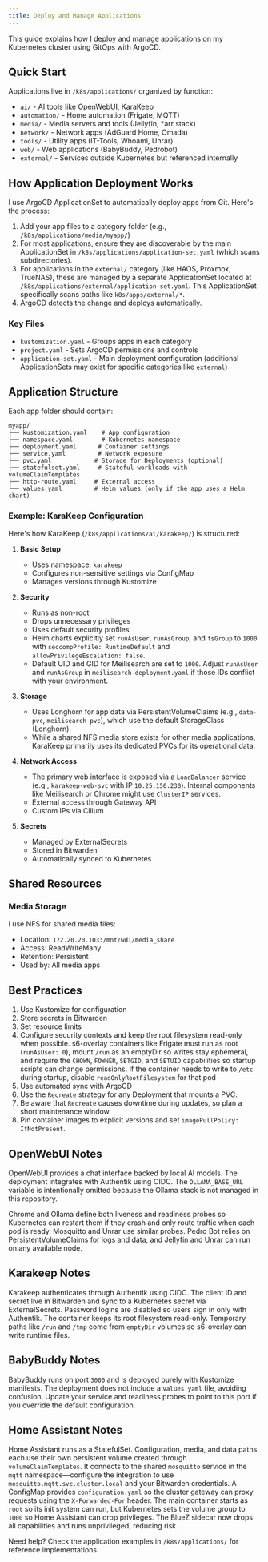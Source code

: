 ```yaml
---
title: Deploy and Manage Applications
---
```


This guide explains how I deploy and manage applications on my Kubernetes cluster using GitOps with ArgoCD.

## Quick Start

Applications live in `/k8s/applications/` organized by function:

- `ai/` - AI tools like OpenWebUI, KaraKeep
- `automation/` - Home automation (Frigate, MQTT)
- `media/` - Media servers and tools (Jellyfin, \*arr stack)
- `network/` - Network apps (AdGuard Home, Omada)
- `tools/` - Utility apps (IT-Tools, Whoami, Unrar)
- `web/` - Web applications (BabyBuddy, Pedrobot)
- `external/` - Services outside Kubernetes but referenced internally

## How Application Deployment Works

I use ArgoCD ApplicationSet to automatically deploy apps from Git. Here's the process:

1. Add your app files to a category folder (e.g., `/k8s/applications/media/myapp/`)
2. For most applications, ensure they are discoverable by the main ApplicationSet in
   `/k8s/applications/application-set.yaml` (which scans subdirectories).
3. For applications in the `external/` category (like HAOS, Proxmox, TrueNAS), these are managed by a separate
   ApplicationSet located at `/k8s/applications/external/application-set.yaml`. This ApplicationSet specifically scans
   paths like `k8s/apps/external/*`.
4. ArgoCD detects the change and deploys automatically.

### Key Files

- `kustomization.yaml` - Groups apps in each category
- `project.yaml` - Sets ArgoCD permissions and controls
- `application-set.yaml` - Main deployment configuration (additional ApplicationSets may exist for specific categories
  like `external`)

## Application Structure

Each app folder should contain:

```
myapp/
├── kustomization.yaml    # App configuration
├── namespace.yaml        # Kubernetes namespace
├── deployment.yaml      # Container settings
├── service.yaml         # Network exposure
├── pvc.yaml            # Storage for Deployments (optional)
├── statefulset.yaml     # Stateful workloads with volumeClaimTemplates
├── http-route.yaml     # External access
└── values.yaml         # Helm values (only if the app uses a Helm chart)
```

### Example: KaraKeep Configuration

Here's how KaraKeep (`/k8s/applications/ai/karakeep/`) is structured:

1. **Basic Setup**

   - Uses namespace: `karakeep`
   - Configures non-sensitive settings via ConfigMap
   - Manages versions through Kustomize

2. **Security**

   - Runs as non-root
   - Drops unnecessary privileges
   - Uses default security profiles
   - Helm charts explicitly set `runAsUser`, `runAsGroup`, and `fsGroup` to `1000`
     with `seccompProfile: RuntimeDefault` and `allowPrivilegeEscalation: false`.
   - Default UID and GID for Meilisearch are set to `1000`. Adjust `runAsUser` and `runAsGroup` in
     `meilisearch-deployment.yaml` if those IDs conflict with your environment.

3. **Storage**

   - Uses Longhorn for app data via PersistentVolumeClaims (e.g., `data-pvc`, `meilisearch-pvc`), which use the default
     StorageClass (Longhorn).
   - While a shared NFS media store exists for other media applications, KaraKeep primarily uses its dedicated PVCs for
     its operational data.

4. **Network Access**

   - The primary web interface is exposed via a `LoadBalancer` service (e.g., `karakeep-web-svc` with IP
     `10.25.150.230`). Internal components like Meilisearch or Chrome might use `ClusterIP` services.
   - External access through Gateway API
   - Custom IPs via Cilium

5. **Secrets**
   - Managed by ExternalSecrets
   - Stored in Bitwarden
   - Automatically synced to Kubernetes

## Shared Resources

### Media Storage

I use NFS for shared media files:

- Location: `172.20.20.103:/mnt/wd1/media_share`
- Access: ReadWriteMany
- Retention: Persistent
- Used by: All media apps

## Best Practices

1. Use Kustomize for configuration
2. Store secrets in Bitwarden
3. Set resource limits
4. Configure security contexts and keep the root filesystem read-only when possible. s6-overlay containers like Frigate must run as root (`runAsUser: 0`), mount `/run` as an emptyDir so writes stay ephemeral, and require the `CHOWN`, `FOWNER`, `SETGID`, and `SETUID` capabilities so startup scripts can change permissions. If the container needs to write to `/etc` during startup, disable `readOnlyRootFilesystem` for that pod
5. Use automated sync with ArgoCD
6. Use the `Recreate` strategy for any Deployment that mounts a PVC.
7. Be aware that `Recreate` causes downtime during updates, so plan a short maintenance window.
8. Pin container images to explicit versions and set `imagePullPolicy: IfNotPresent`.

## OpenWebUI Notes

OpenWebUI provides a chat interface backed by local AI models. The deployment integrates with Authentik using OIDC. The
`OLLAMA_BASE_URL` variable is intentionally omitted because the Ollama stack is not managed in this repository.

Chrome and Ollama define both liveness and readiness probes so Kubernetes can restart them if they crash and only route traffic when each pod is ready.
Mosquitto and Unrar use similar probes. Pedro Bot relies on PersistentVolumeClaims for logs and data, and Jellyfin and Unrar can run on any available node.

## Karakeep Notes

Karakeep authenticates through Authentik using OIDC. The client ID and secret live in Bitwarden and sync to a Kubernetes secret via ExternalSecrets. Password logins are disabled so users sign in only with Authentik.
The container keeps its root filesystem read-only. Temporary paths like `/run` and `/tmp` come from `emptyDir` volumes so s6-overlay can write runtime files.

## BabyBuddy Notes

BabyBuddy runs on port `3000` and is deployed purely with Kustomize manifests. The deployment does not include a `values.yaml` file, avoiding confusion. Update your service and readiness probes to point to this port if you override the default configuration.

## Home Assistant Notes

Home Assistant runs as a StatefulSet. Configuration, media, and data paths each
use their own persistent volume created through `volumeClaimTemplates`. It
connects to the shared `mosquitto` service in the `mqtt` namespace—configure the
integration to use `mosquitto.mqtt.svc.cluster.local` and your Bitwarden
credentials. A ConfigMap provides `configuration.yaml` so the cluster gateway can
proxy requests using the `X-Forwarded-For` header. The main container starts as
`root` so its init system can run, but Kubernetes sets the volume group to `1000`
so Home Assistant can drop privileges. The BlueZ sidecar now drops all
capabilities and runs unprivileged, reducing risk.

Need help? Check the application examples in `/k8s/applications/` for reference implementations.
